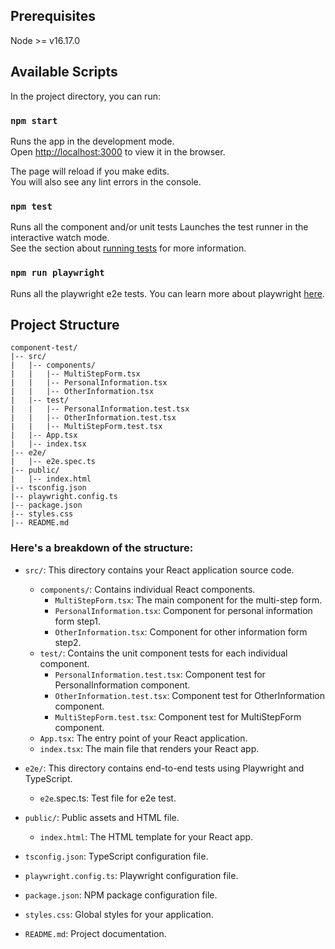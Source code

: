 ## Prerequisites

Node >= v16.17.0

## Available Scripts

In the project directory, you can run:

### `npm start`

Runs the app in the development mode.\
Open [http://localhost:3000](http://localhost:3000) to view it in the browser.

The page will reload if you make edits.\
You will also see any lint errors in the console.

### `npm test`

Runs all the component and/or unit tests
Launches the test runner in the interactive watch mode.\
See the section about [running tests](https://facebook.github.io/create-react-app/docs/running-tests) for more information.

### `npm run playwright`

Runs all the playwright e2e tests.
You can learn more about playwright [here](https://playwright.dev/docs/intro).

## Project Structure

```
component-test/
|-- src/
|   |-- components/
|   |   |-- MultiStepForm.tsx
|   |   |-- PersonalInformation.tsx
|   |   |-- OtherInformation.tsx
|   |-- test/
|   |   |-- PersonalInformation.test.tsx
|   |   |-- OtherInformation.test.tsx
|   |   |-- MultiStepForm.test.tsx
|   |-- App.tsx
|   |-- index.tsx
|-- e2e/
|   |-- e2e.spec.ts
|-- public/
|   |-- index.html
|-- tsconfig.json
|-- playwright.config.ts
|-- package.json
|-- styles.css
|-- README.md
```

### Here's a breakdown of the structure:

- `src/`: This directory contains your React application source code.

  - `components/`: Contains individual React components.
    - `MultiStepForm.tsx`: The main component for the multi-step form.
    - `PersonalInformation.tsx`: Component for personal information form step1.
    - `OtherInformation.tsx`: Component for other information form step2.
  - `test/`: Contains the unit component tests for each individual component.
    - `PersonalInformation.test.tsx`: Component test for PersonalInformation component.
    - `OtherInformation.test.tsx`: Component test for OtherInformation component.
    - `MultiStepForm.test.tsx`: Component test for MultiStepForm component.
  - `App.tsx`: The entry point of your React application.
  - `index.tsx`: The main file that renders your React app.

- `e2e/`: This directory contains end-to-end tests using Playwright and TypeScript.

  - `e2e`.spec.ts: Test file for e2e test.

- `public/`: Public assets and HTML file.

  - `index.html`: The HTML template for your React app.

- `tsconfig.json`: TypeScript configuration file.
- `playwright.config.ts`: Playwright configuration file.
- `package.json`: NPM package configuration file.
- `styles.css`: Global styles for your application.
- `README.md`: Project documentation.
